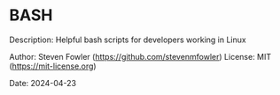 # BASH

Description: Helpful bash scripts for developers working in Linux

Author: Steven Fowler (https://github.com/stevenmfowler)
License: MIT (https://mit-license.org)

Date: 2024-04-23
